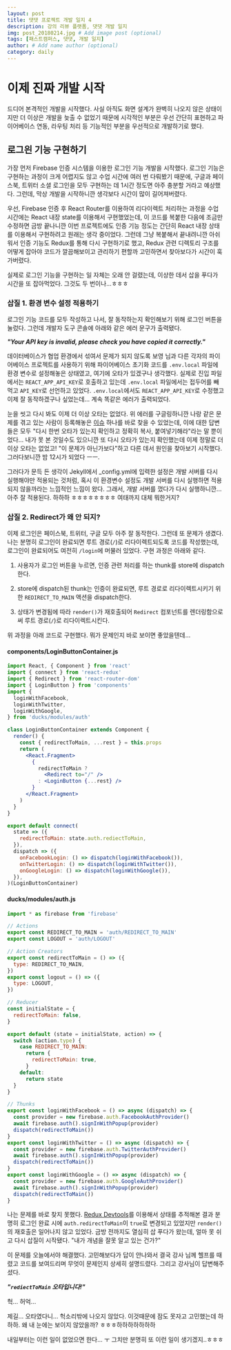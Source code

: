 ```yaml
---
layout: post
title: 댓댓 프로젝트 개발 일지 4
description: 강의 리뷰 플랫폼, 댓댓 개발 일지
img: post_20180214.jpg # Add image post (optional)
tags: [패스트캠퍼스, 댓댓, 개발 일지]
author: # Add name author (optional)
category: daily
---
```

# 이제 진짜 개발 시작

드디어 본격적인 개발을 시작했다. 사실 아직도 화면 설계가 완벽히 나오지 않은 상태이지만 더 이상은 개발을 늦출 수 없었기 때문에 시각적인 부분은 우선 간단히 표현하고 파이어베이스 연동, 라우팅 처리 등 기능적인 부분을 우선적으로 개발하기로 했다.

## 로그읜 기능 구현하기

가장 먼저 Firebase 인증 시스템을 이용한 로그인 기능 개발을 시작했다. 로그인 기능은 구현하는 과정이 크게 어렵지도 않고 수업 시간에 여러 번 다뤄봤기 때문에, 구글과 페이스북, 트위터 소셜 로그인을 모두 구현하는 데 1시간 정도면 아주 충분할 거라고 예상했다. 그런데, 막상 개발을 시작하니깐 생각보다 시간이 많이 길어져버렸다.

우선, Firebase 인증 후 React Router를 이용하여 리다이렉트 처리하는 과정을 수업 시간에는 React 내장 state를 이용해서 구현했었는데, 이 코드를 복붙한 다음에 조금만 수정하면 금방 끝나니깐 이번 프로젝트에도 인증 기능 정도는 간단히 React 내장 상태를 이용해서 구현하려고 원래는 생각 중이었다. 그런데 그냥 복붙해서 끝내려니깐 아쉬워서 인증 기능도 Redux를 통해 다시 구현하기로 했고, Redux 관련 디렉토리 구조를 어떻게 잡아야 코드가 깔끔해보이고 관리하기 편할까 고민하면서 찾아보다가 시간이 훅 가버렸다.

실제로 로그인 기능을 구현하는 일 자체는 오래 안 걸렸는데, 이상한 데서 삽을 푸다가 시간을 또 잡아먹었다. 그것도 두 번이나...ㅎㅎㅎ

### 삽질 1. 환경 변수 설정 적용하기

로그인 기능 코드를 모두 작성하고 나서, 잘 동작하는지 확인해보기 위해 로그인 버튼을 눌렀다. 그런데 개발자 도구 콘솔에 아래와 같은 에러 문구가 출력됐다.

***"Your API key is invalid, please check you have copied it correctly."***

데이터베이스가 협업 환경에서 섞여서 문제가 되지 않도록 보영 님과 다른 각자의 파이어베이스 프로젝트를 사용하기 위해 파이어베이스 초기화 코드를 `.env.local` 파일에 환경 변수로 설정해놓은 상태였고, 여기에 오타가 있겠구나 생각했다. 실제로 진입 파일에서는 `REACT_APP_API_KEY`로 호출하고 있는데 `.env.local` 파일에서는 접두어를 빼먹고 `API_KEY`로 선언하고 있었다. `.env.local`에서도 `REACT_APP_API_KEY`로 수정했고 이제 잘 동작하겠구나 싶었는데... 계속 똑같은 에러가 출력되었다.

눈을 씻고 다시 봐도 이제 더 이상 오타는 없었다. 위 에러를 구글링하니깐 나랑 같은 문제를 겪고 있는 사람이 등록해놓은 [이슈](https://github.com/firebase/quickstart-js/issues/61) 하나를 바로 찾을 수 있었는데, 이에 대한 답변들은 모두 "다시 한번 오타가 있는지 확인하고 정확히 복사, 붙여넣기해라"라는 말 뿐이었다... 내가 못 본 것일수도 있으니깐 또 다시 오타가 있는지 확인했는데 이제 정말로 더 이상 오타는 없었고! "이 문제가 아닌가보다"하고 다른 데서 원인을 찾아보기 시작했다. 그러다보니깐 밤 12시가 되었다 ㅡㅡ.

그러다가 문득 든 생각이 Jekyll에서 _config.yml에 입력한 설정은 개발 서버를 다시 실행해야만 적용되는 것처럼, 혹시 이 환경변수 설정도 개발 서버를 다시 실행하면 적용되지 않을까라는 느낌적인 느낌이 왔다. 그래서, 개발 서버를 껐다가 다시 실행하니깐... 아주 잘 적용된다. 하하하 ㅎㅎㅎㅎㅎㅎㅎㅎ 여태까지 대체 뭐한거지?

### 삽질 2. Redirect가 왜 안 되지?

이제 로그인은 페이스북, 트위터, 구글 모두 아주 잘 동작한다. 그런데 또 문제가 생겼다. 나는 분명히 로그인이 완료되면 루트 경로(`/`)로 리다이렉트되도록 코드를 작성했는데, 로그인이 완료되어도 여전히 `/login`에 머물러 있었다. 구현 과정은 아래와 같다.

1. 사용자가 로그인 버튼을 누르면, 인증 관련 처리를 하는 thunk를 store에 dispatch한다.

2. store에 dispatch된 thunk는 인증이 완료되면, 루트 경로로 리다이렉트시키기 위한 `REDIRECT_TO_MAIN` 액션을 dispatch한다.

3. 상태가 변경됨에 따라 `render()`가 재호출되어 `Redirect` 컴포넌트를 렌더링함으로써  루트 경로(`/`)로 리다이렉트시킨다.

위 과정을 아래 코드로 구현했다. 뭐가 문제인지 바로 보이면 좋았을텐데...

#### components/LoginButtonContainer.js

```jsx
import React, { Component } from 'react'
import { connect } from 'react-redux'
import { Redirect } from 'react-router-dom'
import { LoginButton } from 'components'
import {
  loginWithFacebook,
  loginWithTwitter,
  loginWithGoogle,
} from 'ducks/modules/auth'

class LoginButtonContainer extends Component {
  render() {
    const { redirectToMain, ...rest } = this.props
    return (
      <React.Fragment>
        {
          redirectToMain ?
            <Redirect to="/" />
          : <LoginButton {...rest} />
        }
      </React.Fragment>
    )
  }
}

export default connect(
  state => ({
    redirectToMain: state.auth.rediectToMain,
  }),
  dispatch => ({
    onFacebookLogin: () => dispatch(loginWithFacebook()),
    onTwitterLogin: () => dispatch(loginWithTwitter()),
    onGoogleLogin: () => dispatch(loginWithGoogle()),
  }),
)(LoginButtonContainer)
```

#### ducks/modules/auth.js

```javascript
import * as firebase from 'firebase'

// Actions
export const REDIRECT_TO_MAIN = 'auth/REDIRECT_TO_MAIN'
export const LOGOUT = 'auth/LOGOUT'

// Action Creators
export const redirectToMain = () => ({
  type: REDIRECT_TO_MAIN,
})
export const logout = () => ({
  type: LOGOUT,
})

// Reducer
const initialState = {
  redirectToMain: false,
}

export default (state = initialState, action) => {
  switch (action.type) {
    case REDIRECT_TO_MAIN:
      return {
        redirectToMain: true,
      }
    default:
      return state
  }
}

// Thunks
export const loginWithFacebook = () => async (dispatch) => {
  const provider = new firebase.auth.FacebookAuthProvider()
  await firebase.auth().signInWithPopup(provider)
  dispatch(redirectToMain())
}
export const loginWithTwitter = () => async (dispatch) => {
  const provider = new firebase.auth.TwitterAuthProvider()
  await firebase.auth().signInWithPopup(provider)
  dispatch(redirectToMain())
}
export const loginWithGoogle = () => async (dispatch) => {
  const provider = new firebase.auth.GoogleAuthProvider()
  await firebase.auth().signInWithPopup(provider)
  dispatch(redirectToMain())
}
```

나는 문제를 바로 찾지 못했다. [Redux Devtools](https://github.com/zalmoxisus/redux-devtools-extension)를 이용해서 상태를 추적해본 결과 분명히 로그인 완료 시에 `auth.redirectToMain`이 `true`로 변경되고 있었지만 `render()`의 재호출은 일어나지 않고 있었다. 금방 전까지도 열심히 삽 푸다가 왔는데, 얼마 못 쉬고 다시 삽질이 시작됐다. "내가 개념을 잘못 알고 있는 건가?"

이 문제를 오늘에서야 해결했다. 고민해보다가 답이 안나와서 결국 강사 님께 헬프를 때렸고 코드를 보여드리며 무엇이 문제인지 상세히 설명드렸다. 그리고 강사님이 답변해주셨다.

***"`rediectToMain` 오타입니다!"***

헉... 허억...

제길... 오타였다니... 헉소리밖에 나오지 않았다. 이것때문에 잠도 못자고 고민했는데 하하하. 왜 내 눈에는 보이지 않았을까? ㅎㅎㅎ하하하하하하하

내일부터는 이런 일이 없었으면 한다... ㅜ 그치만 분명히 또 이런 일이 생기겠지..ㅎㅎㅎ
